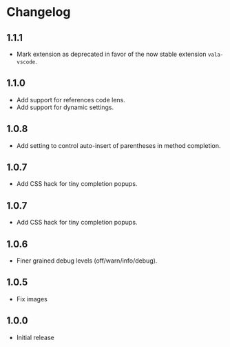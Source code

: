 # Changelog

## 1.1.1
- Mark extension as deprecated in favor of the now stable extension `vala-vscode`.

## 1.1.0
- Add support for references code lens.
- Add support for dynamic settings.

## 1.0.8
- Add setting to control auto-insert of parentheses in method completion.

## 1.0.7
- Add CSS hack for tiny completion popups.

## 1.0.7
- Add CSS hack for tiny completion popups.

## 1.0.6
- Finer grained debug levels (off/warn/info/debug).

## 1.0.5
- Fix images

## 1.0.0
- Initial release
